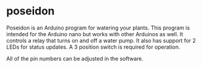 # poseidon
Poseidon is an Arduino program for watering your plants. This program is intended for the Arduino nano but works with other Arduinos as well. It controls a relay that turns on and off a water pump. It also has support for 2 LEDs for status updates. A 3 position switch is required for operation.

All of the pin numbers can be adjusted in the software.
